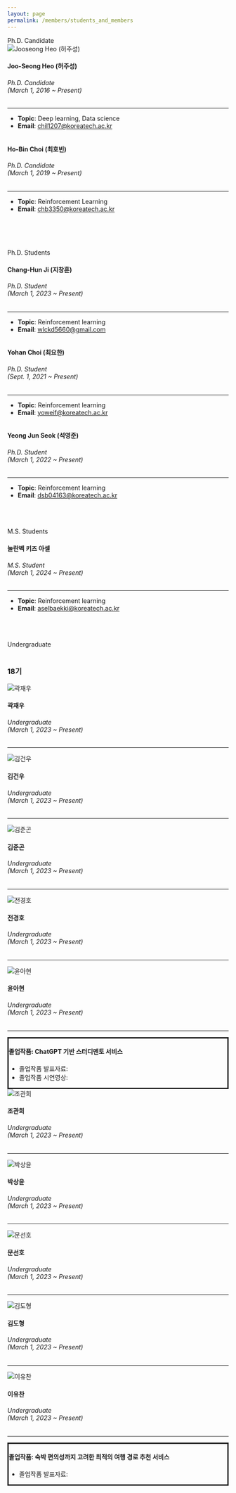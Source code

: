```yaml
---
layout: page
permalink: /members/students_and_members
---
```


<section>
    <div class="container">
        <div class="title-box">
            <div class="title-level-2">Ph.D. Candidate</div>
        </div>
        <div class="row wrapper-students">
            <div class="col-xl-4 col-lg-4 col-md-6 col-sm-6">
                <div class="item-student">
                    <div class="card card-profile">
                        <div class="card-header card-avatar">
                            <img class="img"
                                 src="/assets/images/members/허주성.jpeg"
                                 alt="Jooseong Heo (허주성)">
                        </div>
                        <div class="card-body">
                            <h4 class="card-title">
                                Joo-Seong Heo (허주성) </h4>
                            <h6 class="card-category">Ph.D. Candidate<br>(March 1, 2016 ~ Present)</h6>
                            <hr>
                            <ul class="topic_email">
                                <!-- <li><b>Research Category</b>: Machine Learning Algorithms</li> -->
                                <li><b>Topic</b>: Deep learning, Data science</li>
                                <li><b>Email</b>: <a href="mailto:chil1207@koreatech.ac.kr">chil1207@koreatech.ac.kr</a>
                                </li>
                            </ul>
                        </div>
                    </div>
                </div>
            </div>
            <div class="col-xl-4 col-lg-4 col-md-6 col-sm-6">
                <div class="item-student">
                    <div class="card card-profile">
                        <div class="card-header card-avatar">
                            <img class="img"
                                 src="/assets/images/members/최호빈.jpg"
                                 alt="">
                        </div>
                        <div class="card-body">
                            <h4 class="card-title">Ho-Bin Choi (최호빈)</h4>
                            <h6 class="card-category">Ph.D. Candidate<br>(March 1, 2019 ~ Present)</h6>
                            <hr>
                            <ul class="topic_email">
                                <!-- <li><b>Research Category</b>: Smart Manufacturing </li> -->
                                <li><b>Topic</b>: Reinforcement Learning</li>
                                <li><b>Email</b>: <a href="mailto:chb3350@koreatech.ac.kr">chb3350@koreatech.ac.kr</a></li>
                            </ul>
                        </div>
                    </div>
                </div>
            </div>
        </div>
        <br/><br/><br/>
        <div class="title-box">
            <div class="title-level-2"><br>Ph.D. Students</div>
        </div>
        <div class="row wrapper-students">
            <div class="col-xl-4 col-lg-4 col-md-6 col-sm-6">
                <div class="item-student">
                    <div class="card card-profile">
                        <div class="card-header card-avatar">
                            <img class="img" src="/assets/images/members/지창훈.jpeg"
                                 alt="">
                        </div>
                        <div class="card-body">
                            <h4 class="card-title">Chang-Hun Ji (지창훈)</h4>
                            <h6 class="card-category">Ph.D. Student<br>(March 1, 2023 ~ Present)</h6>
                            <hr>
                            <ul class="topic_email">
                                <!-- <li><b>Research Category</b>: Smart Manufacturing </li> -->
                                <li><b>Topic</b>: Reinforcement learning</li>
                                <li><b>Email</b>: <a href="mailto:wlckd5660@gmail.com">wlckd5660@gmail.com</a></li>
                            </ul>
                        </div>
                    </div>
                </div>
            </div>
            <div class="col-xl-4 col-lg-4 col-md-6 col-sm-6">
                <div class="item-student">
                    <div class="card card-profile">
                        <div class="card-header card-avatar">
                            <img class="img" src="/assets/images/members/최요한.jpg"
                                 alt="">
                        </div>
                        <div class="card-body">
                            <h4 class="card-title">Yohan Choi (최요한)</h4>
                            <h6 class="card-category">Ph.D. Student<br>(Sept. 1, 2021 ~ Present)</h6>
                            <hr>
                            <ul class="topic_email">
                                <!-- <li><b>Research Category</b>: Smart Manufacturing </li> -->
                                <li><b>Topic</b>: Reinforcement learning</li>
                                <li><b>Email</b>: <a href="mailto:yoweif@koreatech.ac.kr">yoweif@koreatech.ac.kr</a></li>
                            </ul>
                        </div>
                    </div>
                </div>
            </div>
            <div class="col-xl-4 col-lg-4 col-md-6 col-sm-6">
                <div class="item-student">
                    <div class="card card-profile">
                        <div class="card-header card-avatar">
                            <img class="img" src="/assets/images/members/석영준.jpeg"
                                 alt="">
                        </div>
                        <div class="card-body">
                            <h4 class="card-title">Yeong Jun Seok (석영준)</h4>
                            <h6 class="card-category">Ph.D. Student<br>(March 1, 2022 ~ Present)</h6>
                            <hr>
                            <ul class="topic_email">
                                <!-- <li><b>Research Category</b>: Smart Manufacturing </li> -->
                                <li><b>Topic</b>: Reinforcement learning</li>
                                <li><b>Email</b>: <a href="mailto:dsb04163@koreatech.ac.kr">dsb04163@koreatech.ac.kr</a></li>
                            </ul>
                        </div>
                    </div>
                </div>
            </div>
        </div>
        <br/><br/><br/>
        <div class="title-box">
            <div class="title-level-2">M.S. Students</div>
        </div>
        <div class="row wrapper-students">
            <div class="col-xl-4 col-lg-4 col-md-6 col-sm-6">
                <div class="item-student">
                    <div class="card card-profile">
                        <div class="card-header card-avatar">
                            <img class="img" src="/assets/images/members/Asel.jpeg"
                                 alt="">
                        </div>
                        <div class="card-body">
                            <h4 class="card-title">눌란벡 키즈 아셀</h4>
                            <h6 class="card-category">M.S. Student<br>(March 1, 2024 ~ Present)</h6>
                            <hr>
                            <ul class="topic_email">
                                <!-- <li><b>Research Category</b>: Smart Manufacturing </li> -->
                                <li><b>Topic</b>: Reinforcement learning</li>
                                <li><b>Email</b>: <a href="mailto:aselbaekki@koreatech.ac.kr">aselbaekki@koreatech.ac.kr</a></li>
                            </ul>
                        </div>
                    </div>
                </div>
            </div>
        </div>
        <br/><br/><br/>
        <div class="title-box">
            <div class="title-level-2">Undergraduate</div>
        </div>
        <br/>
        <h3>18기</h3>
        <div class="row wrapper-students">
            <div class="col-xl-4 col-lg-4 col-md-6 col-sm-6">
                <div class="item-student">
                    <div class="card card-profile">
                        <div class="card-header card-avatar">
                            <img class="img"
                                 src="/assets/images/members/곽재우.png"
                                 alt="곽재우">
                        </div>
                        <div class="card-body">
                            <h4 class="card-title">곽재우</h4>
                            <h6 class="card-category">Undergraduate<br/>(March 1, 2023 ~ Present)</h6>
                            <hr>
                            <ul class="topic_email">
                            </ul>
                        </div>
                    </div>
                </div>
            </div>
            <div class="col-xl-4 col-lg-4 col-md-6 col-sm-6">
                <div class="item-student">
                    <div class="card card-profile">
                        <div class="card-header card-avatar">
                            <img class="img"
                                 src="/assets/images/members/김건우.png"
                                 alt="김건우">
                        </div>
                        <div class="card-body">
                            <h4 class="card-title">김건우</h4>
                            <h6 class="card-category">Undergraduate<br/>(March 1, 2023 ~ Present)</h6>
                            <hr>
                            <ul class="topic_email">
                                <!-- <li><b>Research Category</b>: Machine Learning Algorithms</li> -->
                            </ul>
                        </div>
                    </div>
                </div>
            </div>
            <div class="col-xl-4 col-lg-4 col-md-6 col-sm-6">
                <div class="item-student">
                    <div class="card card-profile">
                        <div class="card-header card-avatar">
                            <img class="img"
                                 src="/assets/images/members/김준곤.png"
                                 alt="김준곤">
                        </div>
                        <div class="card-body">
                            <h4 class="card-title">김준곤</h4>
                            <h6 class="card-category">Undergraduate<br/>(March 1, 2023 ~ Present)</h6>
                            <hr>
                            <ul class="topic_email">
                            </ul>
                        </div>
                    </div>
                </div>
            </div>
            <div class="col-xl-4 col-lg-4 col-md-6 col-sm-6">
                <div class="item-student">
                    <div class="card card-profile">
                        <div class="card-header card-avatar">
                            <img class="img"
                                 src="/assets/images/members/전경호.png"
                                 alt="전경호">
                        </div>
                        <div class="card-body">
                            <h4 class="card-title">전경호</h4>
                            <h6 class="card-category">Undergraduate<br/>(March 1, 2023 ~ Present)</h6>
                            <hr>
                            <ul class="topic_email">
                                <!-- <li><b>Research Category</b>: Machine Learning Algorithms</li> -->
                            </ul>
                        </div>
                    </div>
                </div>
            </div>
            <div class="col-xl-4 col-lg-4 col-md-6 col-sm-6">
                <div class="item-student">
                    <div class="card card-profile">
                        <div class="card-header card-avatar">
                            <img class="img"
                                 src="/assets/images/members/윤아현.png"
                                 alt="윤아현">
                        </div>
                        <div class="card-body">
                            <h4 class="card-title">윤아현</h4>
                            <h6 class="card-category">Undergraduate<br/>(March 1, 2023 ~ Present)</h6>
                            <hr>
                            <ul class="topic_email">
                                <!-- <li><b>Research Category</b>: Machine Learning Algorithms</li> -->
                            </ul>
                        </div>
                    </div>
                </div>
            </div>
            <div class="col-xl-4 col-lg-4 col-md-6 col-sm-6">
                <div class="item-student">
                    <div class="card card-profile">
                        <div class="card-body" style="border-style: solid;">
                            <h4 class="card-title">졸업작품: ChatGPT 기반 스터디멘토 서비스</h4>
                            <ul>
                                <li>졸업작품 발표자료: <a href="https://www.dropbox.com/scl/fi/x156zge6q32siohc3d2xx/22_ChatGPT-_.pdf?rlkey=kapef9pmdacgn74tea38fhgus&dl=0" target="_blank"><i class="fa fa-link" aria-hidden="true"></i></a></li>
                                <li>졸업작품 시연영상: <a href="https://www.youtube.com/watch?v=k7lPh06q0qw" target="_blank"><i class="fa fa-youtube" aria-hidden="true"></i></a></li>
                            </ul>
                        </div>
                    </div>
                </div>
            </div>
        </div>
        <div class="row wrapper-students">
            <div class="col-xl-4 col-lg-4 col-md-6 col-sm-6">
                <div class="item-student">
                    <div class="card card-profile">
                        <div class="card-header card-avatar">
                            <img class="img"
                                 src="/assets/images/members/조관희.png"
                                 alt="조관희">
                        </div>
                        <div class="card-body">
                            <h4 class="card-title">조관희</h4>
                            <h6 class="card-category">Undergraduate<br/>(March 1, 2023 ~ Present)</h6>
                            <hr>
                            <ul class="topic_email">
                            </ul>
                        </div>
                    </div>
                </div>
            </div>
            <div class="col-xl-4 col-lg-4 col-md-6 col-sm-6">
                <div class="item-student">
                    <div class="card card-profile">
                        <div class="card-header card-avatar">
                            <img class="img"
                                 src="/assets/images/members/박상윤.jpg"
                                 alt="박상윤">
                        </div>
                        <div class="card-body">
                            <h4 class="card-title">박상윤</h4>
                            <h6 class="card-category">Undergraduate<br/>(March 1, 2023 ~ Present)</h6>
                            <hr>
                            <ul class="topic_email">
                                <!-- <li><b>Research Category</b>: Machine Learning Algorithms</li> -->
                            </ul>
                        </div>
                    </div>
                </div>
            </div>
            <div class="col-xl-4 col-lg-4 col-md-6 col-sm-6">
                <div class="item-student">
                    <div class="card card-profile">
                        <div class="card-header card-avatar">
                            <img class="img"
                                 src="/assets/images/members/문선호.jpg"
                                 alt="문선호">
                        </div>
                        <div class="card-body">
                            <h4 class="card-title">문선호</h4>
                            <h6 class="card-category">Undergraduate<br/>(March 1, 2023 ~ Present)</h6>
                            <hr>
                            <ul class="topic_email">
                            </ul>
                        </div>
                    </div>
                </div>
            </div>
            <div class="col-xl-4 col-lg-4 col-md-6 col-sm-6">
                <div class="item-student">
                    <div class="card card-profile">
                        <div class="card-header card-avatar">
                            <img class="img"
                                 src="/assets/images/members/김도형.jpg"
                                 alt="김도형">
                        </div>
                        <div class="card-body">
                            <h4 class="card-title">김도형</h4>
                            <h6 class="card-category">Undergraduate<br/>(March 1, 2023 ~ Present)</h6>
                            <hr>
                            <ul class="topic_email">
                                <!-- <li><b>Research Category</b>: Machine Learning Algorithms</li> -->
                            </ul>
                        </div>
                    </div>
                </div>
            </div>
            <div class="col-xl-4 col-lg-4 col-md-6 col-sm-6">
                <div class="item-student">
                    <div class="card card-profile">
                        <div class="card-header card-avatar">
                            <img class="img"
                                 src="/assets/images/members/이유찬.jpg"
                                 alt="이유찬">
                        </div>
                        <div class="card-body">
                            <h4 class="card-title">이유찬</h4>
                            <h6 class="card-category">Undergraduate<br/>(March 1, 2023 ~ Present)</h6>
                            <hr>
                            <ul class="topic_email">
                                <!-- <li><b>Research Category</b>: Machine Learning Algorithms</li> -->
                            </ul>
                        </div>
                    </div>
                </div>
            </div>
            <div class="col-xl-4 col-lg-4 col-md-6 col-sm-6">
                <div class="item-student">
                    <div class="card card-profile">
                        <div class="card-body" style="border-style: solid;">
                            <h4 class="card-title">졸업작품: 숙박 편의성까지 고려한 최적의 여행 경로 추천 서비스</h4>
                            <ul>
                                <li>졸업작품 발표자료: <a href="https://www.dropbox.com/scl/fi/0we514777f7gjrscoyfv4/27_-_-_-_-_-_-_-_-_-_.pdf?rlkey=6xbunfh3pd8auifjdsinmutxj&dl=0" target="_blank"><i class="fa fa-link" aria-hidden="true"></i></a></li>
                                <!--<li>졸업작품 시연영상: <a href="https://www.youtube.com/watch?v=k7lPh06q0qw" target="_blank"><i class="fa fa-youtube" aria-hidden="true"></i></a></li>-->
                            </ul>
                        </div>
                    </div>
                </div>
            </div>
        </div>
        <br/>
    </div>
</section>